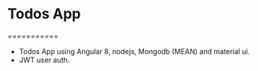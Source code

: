 # Todos App
===========

* Todos App using Angular 8, nodejs, Mongodb (MEAN) and material ui.
* JWT user auth.
